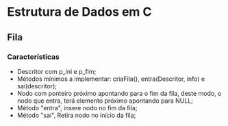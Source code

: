 # Estrutura de Dados em C

## Fila

### Características

- Descritor com p_ini e p_fim;
- Métodos mínimos a implementar: criaFila(), entra(Descritor, info) e sai(descritor);
- Nodo com ponteiro próximo apontando para o fim da fila, deste modo, o nodo que entra, terá elemento próximo apontando para NULL;
- Método "entra", insere nodo no fim da fila;
- Método "sai", Retira nodo no início da fila;
